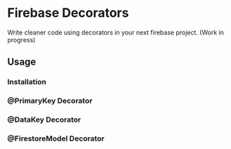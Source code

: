 # Firebase Decorators
Write cleaner code using decorators in your next firebase project.
(Work in progress)

## Usage

### Installation

### @PrimaryKey Decorator

### @DataKey Decorator

### @FirestoreModel Decorator
